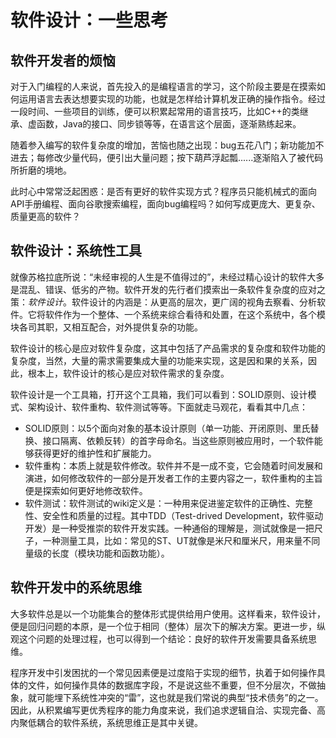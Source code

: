 # 软件设计：一些思考

## 软件开发者的烦恼

对于入门编程的人来说，首先投入的是编程语言的学习，这个阶段主要是在摸索如何运用语言去表达想要实现的功能，也就是怎样给计算机发正确的操作指令。经过一段时间、一些项目的训练，便可以积累起常用的语言技巧，比如C++的类继承、虚函数，Java的接口、同步锁等等，在语言这个层面，逐渐熟练起来。

随着参入编写的软件复杂度的增加，苦恼也随之出现：bug五花八门；新功能加不进去；每修改少量代码，便引出大量问题；按下葫芦浮起瓢......逐渐陷入了被代码所折磨的境地。

此时心中常常泛起困惑：是否有更好的软件实现方式？程序员只能机械式的面向API手册编程、面向谷歌搜索编程，面向bug编程吗？如何写成更庞大、更复杂、质量更高的软件？

## 软件设计：系统性工具

就像苏格拉底所说：“未经审视的人生是不值得过的”，未经过精心设计的软件大多是混乱、错误、低劣的产物。软件开发的先行者们摸索出一条软件复杂度的应对之策：*软件设计*。软件设计的内涵是：从更高的层次，更广阔的视角去察看、分析软件。它将软件作为一个整体、一个系统来综合看待和处置，在这个系统中，各个模块各司其职，又相互配合，对外提供复杂的功能。

软件设计的核心是应对软件复杂度，这其中包括了产品需求的复杂度和软件功能的复杂度，当然，大量的需求需要集成大量的功能来实现，这是因和果的关系，因此，根本上，软件设计的核心是应对软件需求的复杂度。

软件设计是一个工具箱，打开这个工具箱，我们可以看到：SOLID原则、设计模式、架构设计、软件重构、软件测试等等。下面就走马观花，看看其中几点：

-   SOLID原则：以5个面向对象的基本设计原则（单一功能、开闭原则、里氏替换、接口隔离、依赖反转）的首字母命名。当这些原则被应用时，一个软件能够获得更好的维护性和扩展能力。
-   软件重构：本质上就是软件修改。软件并不是一成不变，它会随着时间发展和演进，如何修改软件的一部分是开发者工作的主要内容之一，软件重构的主旨便是探索如何更好地修改软件。
-   软件测试：软件测试的wiki定义是：一种用来促进鉴定软件的正确性、完整性、安全性和质量的过程。其中TDD（Test-drived Development，软件驱动开发）是一种受推崇的软件开发实践。一种通俗的理解是，测试就像是一把尺子，一种测量工具，比如：常见的ST、UT就像是米尺和厘米尺，用来量不同量级的长度（模块功能和函数功能）。

## 软件开发中的系统思维

大多软件总是以一个功能集合的整体形式提供给用户使用。这样看来，软件设计，便是回归问题的本原，是一个位于相同（整体）层次下的解决方案。更进一步，纵观这个问题的处理过程，也可以得到一个结论：良好的软件开发需要具备系统思维。

程序开发中引发困扰的一个常见因素便是过度陷于实现的细节，执着于如何操作具体的文件，如何操作具体的数据库字段，不是说这些不重要，但不分层次，不做抽象，就可能埋下系统性冲突的“雷”，这也就是我们常说的典型“技术债务”的之一。因此，从积累编写更优秀程序的能力角度来说，我们追求逻辑自洽、实现完备、高内聚低耦合的软件系统，系统思维正是其中关键。